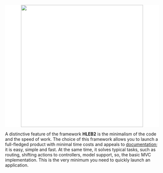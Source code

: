 <p align="center" style="background: #fff"><a href="https://hleb2framework.ru" target="_blank"><img src="https://raw.githubusercontent.com/phphleb/phphleb/bbfaddf9de6d7924eda4878ee7aafb4d2cf4c9ba/profile/banner.png" width="400"></a></p>

A distinctive feature of the framework **HLEB2** is the minimalism of the code and the speed of work.
The choice of this framework allows you to launch a full-fledged product with minimal time costs and appeals to [documentation](https://hleb2framework.ru); it is easy, simple and fast.
At the same time, it solves typical tasks, such as routing, shifting actions to controllers, model support, so, the basic MVC implementation.
This is the very minimum you need to quickly launch an application.
